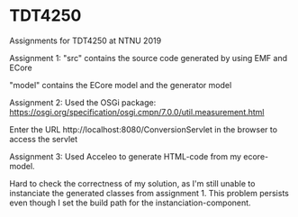 # TDT4250
Assignments for TDT4250 at NTNU 2019

Assignment 1:
"src" contains the source code generated by using EMF and ECore

"model" contains the ECore model and the generator model




Assignment 2: 
Used the OSGi package: https://osgi.org/specification/osgi.cmpn/7.0.0/util.measurement.html

Enter the URL http://localhost:8080/ConversionServlet in the browser to access the servlet



Assignment 3:
Used Acceleo to generate HTML-code from my ecore-model.

Hard to check the correctness of my solution, as I'm still unable to instanciate the generated classes from assignment 1. This problem persists even though I set the build path for the instanciation-component.
